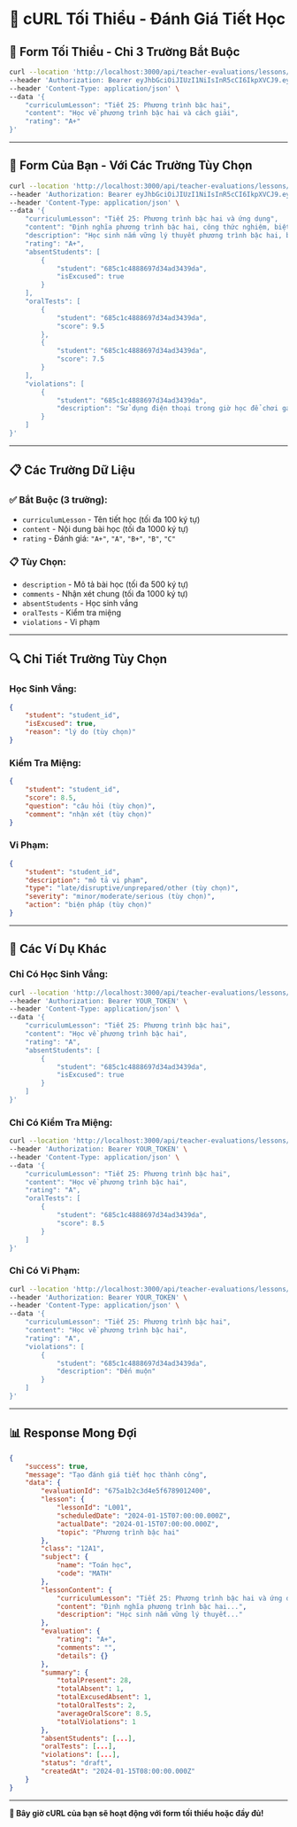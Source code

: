 # 📝 cURL Tối Thiểu - Đánh Giá Tiết Học

## 🎯 **Form Tối Thiểu - Chỉ 3 Trường Bắt Buộc**

```bash
curl --location 'http://localhost:3000/api/teacher-evaluations/lessons/685cbfa0f3b618a9802fb0ef/evaluate' \
--header 'Authorization: Bearer eyJhbGciOiJIUzI1NiIsInR5cCI6IkpXVCJ9.eyJpZCI6IjY4NTU4MDAzMDY3MmZlYTU4NjU4MjdkMSIsImlhdCI6MTc1MTE3NzY4NiwiZXhwIjoxNzUxMjY0MDg2fQ.hDUwrqxQ9a06dnxMHy-8Ky7Wv_pPATD0LOC8sf5-MGQ' \
--header 'Content-Type: application/json' \
--data '{
    "curriculumLesson": "Tiết 25: Phương trình bậc hai",
    "content": "Học về phương trình bậc hai và cách giải",
    "rating": "A+"
}'
```

---

## 🎯 **Form Của Bạn - Với Các Trường Tùy Chọn**

```bash
curl --location 'http://localhost:3000/api/teacher-evaluations/lessons/685cbfa0f3b618a9802fb0ef/evaluate' \
--header 'Authorization: Bearer eyJhbGciOiJIUzI1NiIsInR5cCI6IkpXVCJ9.eyJpZCI6IjY4NTU4MDAzMDY3MmZlYTU4NjU4MjdkMSIsImlhdCI6MTc1MTE3NzY4NiwiZXhwIjoxNzUxMjY0MDg2fQ.hDUwrqxQ9a06dnxMHy-8Ky7Wv_pPATD0LOC8sf5-MGQ' \
--header 'Content-Type: application/json' \
--data '{
    "curriculumLesson": "Tiết 25: Phương trình bậc hai và ứng dụng",
    "content": "Định nghĩa phương trình bậc hai, công thức nghiệm, biệt thức delta, mối quan hệ giữa nghiệm và hệ số, ứng dụng giải bài toán thực tế",
    "description": "Học sinh nắm vững lý thuyết phương trình bậc hai, biết cách giải và ứng dụng vào bài toán thực tế. Rèn luyện kỹ năng tính toán và phân tích.",
    "rating": "A+",
    "absentStudents": [
        {
            "student": "685c1c4888697d34ad3439da",
            "isExcused": true
        }
    ],
    "oralTests": [
        {
            "student": "685c1c4888697d34ad3439da",
            "score": 9.5
        },
        {
            "student": "685c1c4888697d34ad3439da",
            "score": 7.5
        }
    ],
    "violations": [
        {
            "student": "685c1c4888697d34ad3439da",
            "description": "Sử dụng điện thoại trong giờ học để chơi game, không chú ý nghe bài"
        }
    ]
}'
```

---

## 📋 **Các Trường Dữ Liệu**

### **✅ Bắt Buộc (3 trường):**
- `curriculumLesson` - Tên tiết học (tối đa 100 ký tự)
- `content` - Nội dung bài học (tối đa 1000 ký tự)
- `rating` - Đánh giá: `"A+"`, `"A"`, `"B+"`, `"B"`, `"C"`

### **📋 Tùy Chọn:**
- `description` - Mô tả bài học (tối đa 500 ký tự)
- `comments` - Nhận xét chung (tối đa 1000 ký tự)
- `absentStudents` - Học sinh vắng
- `oralTests` - Kiểm tra miệng
- `violations` - Vi phạm

---

## 🔍 **Chi Tiết Trường Tùy Chọn**

### **Học Sinh Vắng:**
```json
{
    "student": "student_id",
    "isExcused": true,
    "reason": "lý do (tùy chọn)"
}
```

### **Kiểm Tra Miệng:**
```json
{
    "student": "student_id",
    "score": 8.5,
    "question": "câu hỏi (tùy chọn)",
    "comment": "nhận xét (tùy chọn)"
}
```

### **Vi Phạm:**
```json
{
    "student": "student_id",
    "description": "mô tả vi phạm",
    "type": "late/disruptive/unprepared/other (tùy chọn)",
    "severity": "minor/moderate/serious (tùy chọn)",
    "action": "biện pháp (tùy chọn)"
}
```

---

## 🎯 **Các Ví Dụ Khác**

### **Chỉ Có Học Sinh Vắng:**
```bash
curl --location 'http://localhost:3000/api/teacher-evaluations/lessons/685cbfa0f3b618a9802fb0ef/evaluate' \
--header 'Authorization: Bearer YOUR_TOKEN' \
--header 'Content-Type: application/json' \
--data '{
    "curriculumLesson": "Tiết 25: Phương trình bậc hai",
    "content": "Học về phương trình bậc hai",
    "rating": "A",
    "absentStudents": [
        {
            "student": "685c1c4888697d34ad3439da",
            "isExcused": true
        }
    ]
}'
```

### **Chỉ Có Kiểm Tra Miệng:**
```bash
curl --location 'http://localhost:3000/api/teacher-evaluations/lessons/685cbfa0f3b618a9802fb0ef/evaluate' \
--header 'Authorization: Bearer YOUR_TOKEN' \
--header 'Content-Type: application/json' \
--data '{
    "curriculumLesson": "Tiết 25: Phương trình bậc hai",
    "content": "Học về phương trình bậc hai",
    "rating": "A",
    "oralTests": [
        {
            "student": "685c1c4888697d34ad3439da",
            "score": 8.5
        }
    ]
}'
```

### **Chỉ Có Vi Phạm:**
```bash
curl --location 'http://localhost:3000/api/teacher-evaluations/lessons/685cbfa0f3b618a9802fb0ef/evaluate' \
--header 'Authorization: Bearer YOUR_TOKEN' \
--header 'Content-Type: application/json' \
--data '{
    "curriculumLesson": "Tiết 25: Phương trình bậc hai",
    "content": "Học về phương trình bậc hai",
    "rating": "A",
    "violations": [
        {
            "student": "685c1c4888697d34ad3439da",
            "description": "Đến muộn"
        }
    ]
}'
```

---

## 📊 **Response Mong Đợi**

```json
{
    "success": true,
    "message": "Tạo đánh giá tiết học thành công",
    "data": {
        "evaluationId": "675a1b2c3d4e5f6789012400",
        "lesson": {
            "lessonId": "L001",
            "scheduledDate": "2024-01-15T07:00:00.000Z",
            "actualDate": "2024-01-15T07:00:00.000Z",
            "topic": "Phương trình bậc hai"
        },
        "class": "12A1",
        "subject": {
            "name": "Toán học",
            "code": "MATH"
        },
        "lessonContent": {
            "curriculumLesson": "Tiết 25: Phương trình bậc hai và ứng dụng",
            "content": "Định nghĩa phương trình bậc hai...",
            "description": "Học sinh nắm vững lý thuyết..."
        },
        "evaluation": {
            "rating": "A+",
            "comments": "",
            "details": {}
        },
        "summary": {
            "totalPresent": 28,
            "totalAbsent": 1,
            "totalExcusedAbsent": 1,
            "totalOralTests": 2,
            "averageOralScore": 8.5,
            "totalViolations": 1
        },
        "absentStudents": [...],
        "oralTests": [...],
        "violations": [...],
        "status": "draft",
        "createdAt": "2024-01-15T08:00:00.000Z"
    }
}
```

---

**🎯 Bây giờ cURL của bạn sẽ hoạt động với form tối thiểu hoặc đầy đủ!** 
